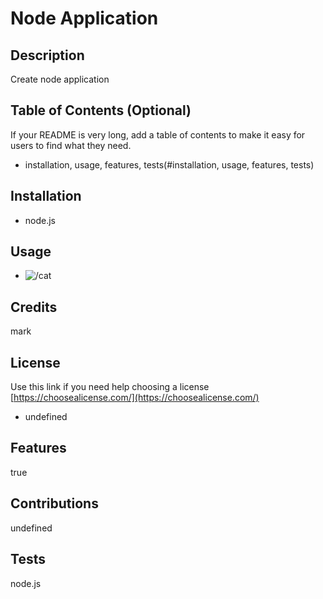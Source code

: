 
  # Node Application

  ## Description
  Create node application
    
  ## Table of Contents (Optional)
  If your README is very long, add a table of contents to make it easy for users to find what they need.
  * installation, usage, features, tests(#installation, usage, features, tests)
   
    
  ## Installation
  * node.js
    
  ## Usage
  * ![/cat](/cat)


  ## Credits
  mark

  
  ## License
  Use this link if you need help choosing a license 
  [https://choosealicense.com/](https://choosealicense.com/)
  
  * undefined
  
    
  ## Features
  true
    
  ## Contributions
  undefined
    
  ## Tests
  node.js
    
   